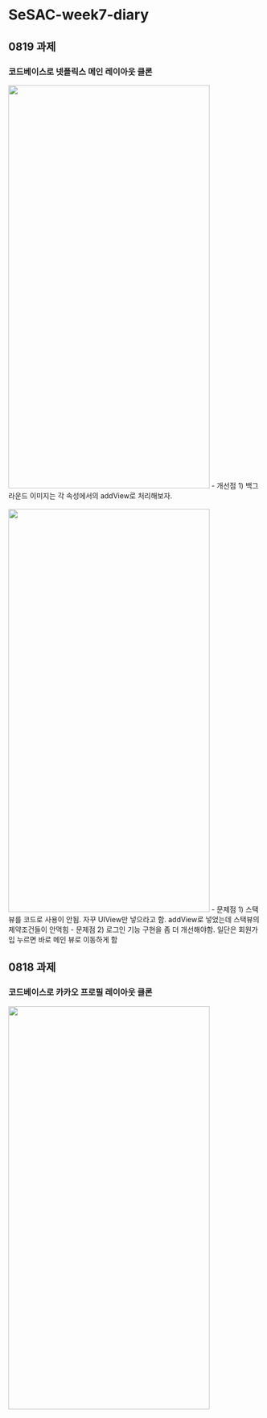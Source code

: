 # SeSAC-week7-diary

## 0819 과제
### 코드베이스로 넷플릭스 메인 레이아웃 클론

<img src="https://user-images.githubusercontent.com/50474006/185610374-28582364-37f6-4e9f-8d1f-88a3fa8bdf9c.png" width="400" height="800"/>
- 개선점 1) 백그라운드 이미지는 각 속성에서의 addView로 처리해보자. <br>

<br>
<img src="https://user-images.githubusercontent.com/50474006/185631581-5f8d4a33-86cc-4c7e-8c29-620b7cc65999.png" width="400" height="800"/>
- 문제점 1) 스택뷰를 코드로 사용이 안됨. 자꾸 UIView만 넣으라고 함. addView로 넣었는데 스택뷰의 제약조건들이 안먹힘
- 문제점 2) 로그인 기능 구현을 좀 더 개선해야함. 일단은 회원가입 누르면 바로 메인 뷰로 이동하게 함<br>

## 0818 과제
### 코드베이스로 카카오 프로필 레이아웃 클론

<img src="https://user-images.githubusercontent.com/50474006/185376023-4b5a0521-1e59-43bc-86cd-d337733831a7.png" width="400" height="800"/>
